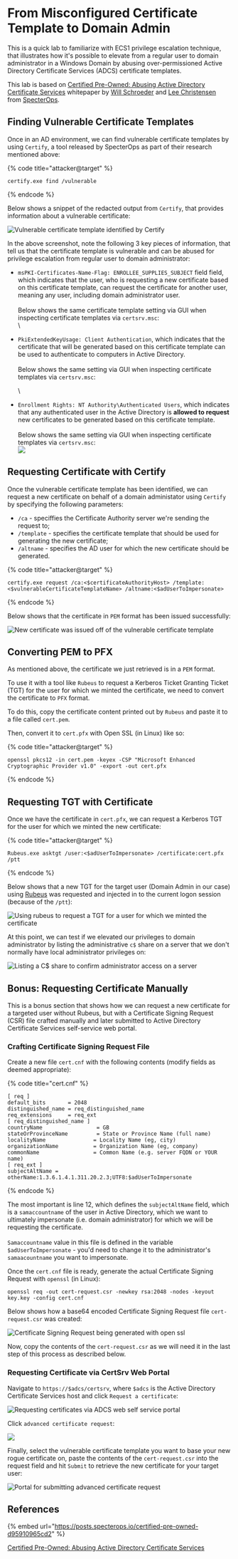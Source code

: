 # From Misconfigured Certificate Template to Domain Admin

This is a quick lab to familiarize with ECS1 privilege escalation technique, that illustrates how it's possible to elevate from a regular user to domain administrator in a Windows Domain by abusing over-permissioned Active Directory Certificate Services (ADCS) certificate templates.

This lab is based on [Certified Pre-Owned: Abusing Active Directory Certificate Services](https://www.specterops.io/assets/resources/Certified\_Pre-Owned.pdf) whitepaper by [Will Schroeder](https://twitter.com/harmj0y) and [Lee Christensen](https://twitter.com/tifkin\_) from [SpecterOps](https://specterops.io/).

## Finding Vulnerable Certificate Templates

Once in an AD environment, we can find vulnerable certificate templates by using `Certify`, a tool released by SpecterOps as part of their research mentioned above:

{% code title="attacker@target" %}
```
certify.exe find /vulnerable
```
{% endcode %}

Below shows a snippet of the redacted output from `Certify`, that provides information about a vulnerable certificate:

![Vulnerable certificate template identified by Certify](../../.gitbook/assets/vuln-template.png)

In the above screenshot, note the following 3 key pieces of information, that tell us that the certificate template is vulnerable and can be abused for privilege escalation from regular user to domain administrator:

* `msPKI-Certificates-Name-Flag: ENROLLEE_SUPPLIES_SUBJECT` field field, which indicates that the user, who is requesting a new certificate based on this certificate template, can request the certificate for another user, meaning any user, including domain administrator user.\
  \
  Below shows the same certificate template setting via GUI when inspecting certificate templates via `certsrv.msc`:\
  <img src="../../.gitbook/assets/suppy-in-request.png" alt="" data-size="original">\

*   `PkiExtendedKeyUsage: Client Authentication`, which indicates that the certificate that will be generated based on this certificate template can be used to authenticate to computers in Active Directory.\
    \
    Below shows the same setting via GUI when inspecting certificate templates via `certsrv.msc`:

    <img src="../../.gitbook/assets/client-authentication.png" alt="" data-size="original">\

* `Enrollment Rights: NT Authority\Authenticated Users`, which indicates that any authenticated user in the Active Directory is **allowed to request** new certificates to be generated based on this certificate template.\
  \
  Below shows the same setting via GUI when inspecting certificate templates via `certsrv.msc`:\
  ![](<../../.gitbook/assets/enroll-anyone (2) (1).png>)

## Requesting Certificate with Certify

Once the vulnerable certificate template has been identified, we can request a new certificate on behalf of a domain administator using `Certify` by specifying the following parameters:

* `/ca` - speciffies the Certificate Authority server we're sending the request to;
* `/template` - specifies the certificate template that should be used for generating the new certificate;
* `/altname` - specifies the AD user for which the new certificate should be generated.

{% code title="attacker@target" %}
```
certify.exe request /ca:<$certificateAuthorityHost> /template:<$vulnerableCertificateTemplateName> /altname:<$adUserToImpersonate>
```
{% endcode %}

Below shows that the certificate in `PEM` format has been issued successfully:

![New certificate was issued off of the vulnerable certificate template](<../../.gitbook/assets/image (1086) (1) (1).png>)

## Converting PEM to PFX

As mentioned above, the certificate we just retrieved is in a `PEM` format.&#x20;

To use it with a tool like `Rubeus` to request a Kerberos Ticket Granting Ticket (TGT) for the user for which we minted the certificate, we need to convert the certificate to `PFX` format.

To do this, copy the certificate content printed out by `Rubeus` and paste it to a file called `cert.pem`.&#x20;

Then, convert it to `cert.pfx` with Open SSL (in Linux) like so:

{% code title="attacker@target" %}
```
openssl pkcs12 -in cert.pem -keyex -CSP "Microsoft Enhanced Cryptographic Provider v1.0" -export -out cert.pfx
```
{% endcode %}

## Requesting TGT with Certificate

Once we have the certificate in `cert.pfx`, we can request a Kerberos TGT for the user for which we minted the new certificate:

{% code title="attacker@target" %}
```
Rubeus.exe asktgt /user:<$adUserToImpersonate> /certificate:cert.pfx /ptt
```
{% endcode %}

Below shows that a new TGT for the target user (Domain Admin in our case) using [Rubeus](https://github.com/GhostPack/Rubeus) was requested and injected in to the current logon session (because of the `/ptt`):

![Using rubeus to request a TGT for a user for which we minted the certificate](../../.gitbook/assets/tgt-retrieved.png)

At this point, we can test if we elevated our privileges to domain administrator by listing the administrative `c$` share on a server that we don't normally have local administrator privileges on:

![Listing a C$ share to confirm administrator access on a server](../../.gitbook/assets/testing-access.png)

## Bonus: Requesting Certificate Manually

This is a bonus section that shows how we can request a new certificate for a targeted user without Rubeus, but with a Certificate Signing Request (CSR) file crafted manually and later submitted to Active Directory Certificate Services self-service web portal.

### Crafting Certificate Signing Request File

Create a new file `cert.cnf` with the following contents (modify fields as deemed appropriate):

{% code title="cert.cnf" %}
```
[ req ]
default_bits       = 2048
distinguished_name = req_distinguished_name
req_extensions     = req_ext
[ req_distinguished_name ]
countryName                 = GB
stateOrProvinceName         = State or Province Name (full name)
localityName               = Locality Name (eg, city)
organizationName           = Organization Name (eg, company)
commonName                 = Common Name (e.g. server FQDN or YOUR name)
[ req_ext ]
subjectAltName = otherName:1.3.6.1.4.1.311.20.2.3;UTF8:$adUserToImpersonate
```
{% endcode %}

The most important is line 12, which defines the `subjectAltName` field, which is a `samaccountname` of the user in Active Directory, which we want to ultimately impersonate (i.e. domain administrator) for which we will be requesting the certificate. \
\
`Samaccountname` value in this file is defined in the variable `$adUserToImpersonate` - you'd need to change it to the administrator's `samaacountname` you want to impersonate.

Once the `cert.cnf` file is ready, generate the actual Certificate Signing Request with `openssl` (in Linux):

```
openssl req -out cert-request.csr -newkey rsa:2048 -nodes -keyout key.key -config cert.cnf
```

Below shows how a base64 encoded Certificate Signing Request file `cert-request.csr` was created:

![Certificate Signing Request being generated with open ssl](<../../.gitbook/assets/image (1082).png>)

Now, copy the contents of the `cert-request.csr` as we will need it in the last step of this process as described below.

### Requesting Certificate via CertSrv Web Portal

Navigate to `https://$adcs/certsrv`, where `$adcs` is the Active Directory Certificate Services host and click `Request a certificate`:

![Requesting certificates via ADCS web self service portal](<../../.gitbook/assets/image (1088) (1) (1).png>)

Click `advanced certificate request`:

![](<../../.gitbook/assets/image (1087) (1) (1).png>)

Finally, select the vulnerable certificate template you want to base your new rogue certificate on, paste the contents of the `cert-request.csr` into the request field and hit `Submit` to retrieve the new certificate for your target user:

![Portal for submitting advanced certificate request](<../../.gitbook/assets/image (1084) (1).png>)

## References

{% embed url="https://posts.specterops.io/certified-pre-owned-d95910965cd2" %}

[Certified Pre-Owned: Abusing Active Directory Certificate Services](https://www.specterops.io/assets/resources/Certified\_Pre-Owned.pdf)
